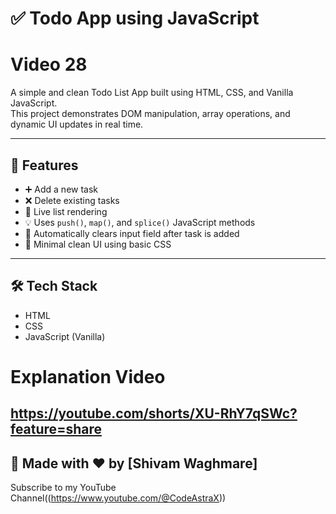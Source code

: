 # ✅ Todo App using JavaScript
# Video 28

A simple and clean Todo List App built using HTML, CSS, and Vanilla JavaScript.  
This project demonstrates DOM manipulation, array operations, and dynamic UI updates in real time.

---

## 🚀 Features

- ➕ Add a new task
- ❌ Delete existing tasks
- 📃 Live list rendering
- 💡 Uses `push()`, `map()`, and `splice()` JavaScript methods
- 🧼 Automatically clears input field after task is added
- 🎨 Minimal clean UI using basic CSS

---

## 🛠️ Tech Stack

- HTML
- CSS
- JavaScript (Vanilla)

# Explanation Video
https://youtube.com/shorts/XU-RhY7qSWc?feature=share
---

## 🙌 Made with ❤️ by [Shivam Waghmare]
Subscribe to my YouTube Channel((https://www.youtube.com/@CodeAstraX))
